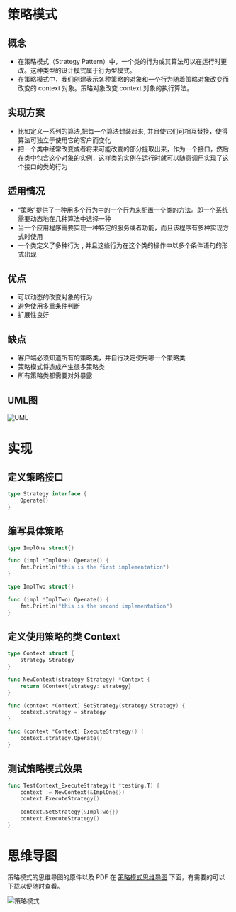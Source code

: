# 策略模式

## 概念

- 在策略模式（Strategy Pattern）中，一个类的行为或其算法可以在运行时更改。这种类型的设计模式属于行为型模式。
- 在策略模式中，我们创建表示各种策略的对象和一个行为随着策略对象改变而改变的 context 对象。策略对象改变 context 对象的执行算法。

## 实现方案

- 比如定义一系列的算法,把每一个算法封装起来, 并且使它们可相互替换，使得算法可独立于使用它的客户而变化
- 把一个类中经常改变或者将来可能改变的部分提取出来，作为一个接口，然后在类中包含这个对象的实例，这样类的实例在运行时就可以随意调用实现了这个接口的类的行为

## 适用情况

- “策略”提供了一种用多个行为中的一个行为来配置一个类的方法。即一个系统需要动态地在几种算法中选择一种
- 当一个应用程序需要实现一种特定的服务或者功能，而且该程序有多种实现方式时使用
- 一个类定义了多种行为 , 并且这些行为在这个类的操作中以多个条件语句的形式出现

## 优点

- 可以动态的改变对象的行为
- 避免使用多重条件判断
- 扩展性良好

## 缺点

- 客户端必须知道所有的策略类，并自行决定使用哪一个策略类
- 策略模式将造成产生很多策略类
- 所有策略类都需要对外暴露

## UML图

![UML](https://cnymw.github.io/go-study/docs/img/设计模式-策略模式/设计模式-策略模式-uml.png)

# 实现

## 定义策略接口

```go
type Strategy interface {
    Operate()
}
```

## 编写具体策略

```go
type ImplOne struct{}

func (impl *ImplOne) Operate() {
    fmt.Println("this is the first implementation")
}

type ImplTwo struct{}

func (impl *ImplTwo) Operate() {
    fmt.Println("this is the second implementation")
}
```

## 定义使用策略的类 Context

```go
type Context struct {
    strategy Strategy
}

func NewContext(strategy Strategy) *Context {
    return &Context{strategy: strategy}
}

func (context *Context) SetStrategy(strategy Strategy) {
    context.strategy = strategy
}

func (context *Context) ExecuteStrategy() {
    context.strategy.Operate()
}
```

## 测试策略模式效果

```go
func TestContext_ExecuteStrategy(t *testing.T) {
    context := NewContext(&ImplOne{})
    context.ExecuteStrategy()
    
    context.SetStrategy(&ImplTwo{})
    context.ExecuteStrategy()
}
```

# 思维导图

策略模式的思维导图的原件以及 PDF 在 [策略模式思维导图](https://github.com/cnymw/go-study/tree/master/docs/mind/设计模式-策略模式) 下面，有需要的可以下载以便随时查看。

![策略模式](https://cnymw.github.io/go-study/docs/img/设计模式-策略模式/设计模式-策略模式-思维导图.jpg)